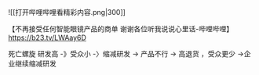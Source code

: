 ![[打开哔哩哔哩看精彩内容.png|300]] 

【不再接受任何智能眼镜产品的商单 谢谢各位听我说说心里话-哔哩哔哩】 https://b23.tv/LWAay6D

死亡螺旋 
研发高 -》受众小 -〉缩减研发 ->  产品不行 -> 高退货 ，受众更少 ->企业继续缩减研发 